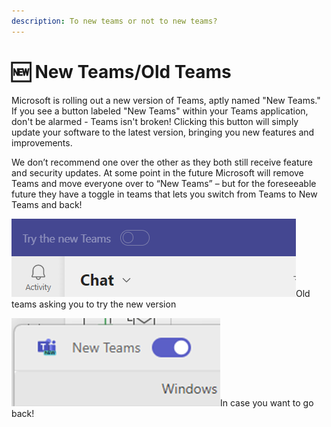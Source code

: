 ```yaml
---
description: To new teams or not to new teams?
---
```


# 🆕 New Teams/Old Teams

Microsoft is rolling out a new version of Teams, aptly named "New Teams." If you see a button labeled "New Teams" within your Teams application, don't be alarmed - Teams isn't broken! Clicking this button will simply update your software to the latest version, bringing you new features and improvements.

We don’t recommend one over the other as they both still receive feature and security updates. At some point in the future Microsoft will remove Teams and move everyone over to “New Teams” – but for the foreseeable future they have a toggle in teams that lets you switch from Teams to New Teams and back!

![](<../../../../.gitbook/assets/image (4) (1).png>)Old teams asking you to try the new version

![](<../../../../.gitbook/assets/image (2) (1) (1) (1) (1).png>)In case you want to go back!
